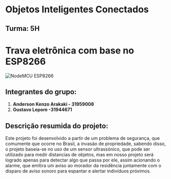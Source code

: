 #  Objetos Inteligentes Conectados 

## Turma: 5H

# Trava eletrônica com base no ESP8266

![NodeMCU ESP8266](https://cdn.discordapp.com/attachments/808406185455517696/846297739029512212/nodemcu.png)

## **Integrantes do grupo:**

 1. **Anderson Kenzo Arakaki - 31959008** 
 2. **Gustavo Lepore -31944671**

## Descrição resumida do projeto:
Este projeto foi desenvolvido a partir de um problema de segurança, que comumente que ocorre no Brasil, a invasão de propriedade, sabendo disso, o projeto baseia-se no uso de um sensor ultrassónico, que pode ser utilizado para medir distancias de objetos, mas em nosso projeto será logrado apenas para detectar algo que passa por ele, assim acionando o alarme, que emitira um aviso ao morador da residência juntamente com o disparo de aviso sonoro para espantar e alertar indivíduos próximos.
